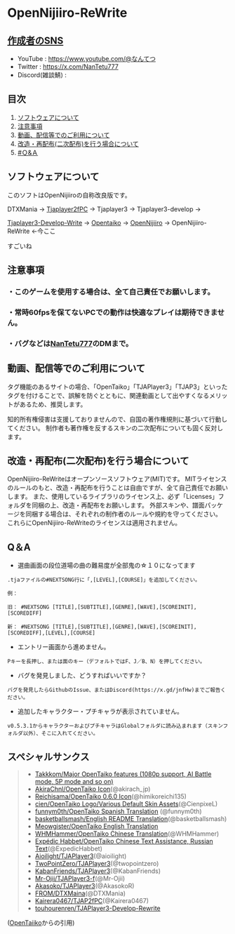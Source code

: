 # OpenNijiiro-ReWrite

## <ins>作成者のSNS</ins>
- YouTube : https://www.youtube.com/@なんてつ
- Twitter : https://x.com/NanTetu777
- Discord(雑談鯖) : 

## 目次

1. [ソフトウェアについて](#ソフトウェアについて)
2. [注意事項](#注意事項)
3. [動画、配信等でのご利用について](#動画配信等でのご利用について)
4. [改造・再配布(二次配布)を行う場合について](#改造再配布二次配布を行う場合について)
5. [#Ｑ&Ａ](#qa) 

<!-- プロジェクト名を記載 -->

## ソフトウェアについて
このソフトはOpenNijiiroの自称改良版です。

DTXMania → [Tjaplayer2fPC](https://github.com/kairera0467/TJAP2fPC) → Tjaplayer3 → Tjaplayer3-develop → 

[Tjaplayer3-Develop-Write](https://github.com/touhourenren/TJAPlayer3-Develop-ReWrite) → [Opentaiko](https://github.com/close109/OpenNijiiro) → [OpenNijiiro](https://github.com/close109/OpenNijiiro) → OpenNijiiro-ReWrite ←今ここ

すごいね


## 注意事項
### ・このゲームを使用する場合は、全て自己責任でお願いします。
### ・常時60fpsを保てないPCでの動作は快適なプレイは期待できません。
### ・バグなどは[NanTetu777](https://x.com/NanTetu777)のDMまで。


## 動画、配信等でのご利用について
タグ機能のあるサイトの場合、「OpenTaiko」「TJAPlayer3」「TJAP3」といったタグを付けることで、誤解を防ぐとともに、関連動画として出やすくなるメリットがあるため、推奨します。

知的所有権侵害は支援しておりませんので、自国の著作権規則に基づいて行動してください。 制作者も著作権を反するスキンの二次配布についても固く反対します。


## 改造・再配布(二次配布)を行う場合について
OpenNijiiro-ReWriteはオープンソースソフトウェア(MIT)です。 MITライセンスのルールのもと、改造・再配布を行うことは自由ですが、全て自己責任でお願いします。 また、使用しているライブラリのライセンス上、必ず「Licenses」フォルダを同梱の上、改造・再配布をお願いします。 外部スキンや、譜面パッケージを同梱する場合は、それぞれの制作者のルールや規約を守ってください。 これらにOpenNijiiro-ReWriteのライセンスは適用されません。

## Q＆A

- 選曲画面の段位道場の曲の難易度が全部鬼の☆１０になってます

```
.tjaファイルの#NEXTSONG行に「,[LEVEL],[COURSE]」を追加してください。

例：

旧： #NEXTSONG [TITLE],[SUBTITLE],[GENRE],[WAVE],[SCOREINIT],[SCOREDIFF]

新： #NEXTSONG [TITLE],[SUBTITLE],[GENRE],[WAVE],[SCOREINIT],[SCOREDIFF],[LEVEL],[COURSE]
```

- エントリー画面から進めません。

```
Pキーを長押し、または面のキー（デフォルトではF、J／B、N）を押してください。
```

- バグを発見しました、どうすればいいですか？

```
バグを発見したらGithubのIssue、またはDiscord(https://x.gd/jnfHw)までご報告ください。
```

- 追加したキャラクター・プチキャラが表示されていません。

```
v0.5.3.1からキャラクターおよびプチキャラはGlobalフォルダに読み込まれます（スキンフォルダ以外）、そこに入れてください。
```

<!-- 言語、フレームワーク、ミドルウェア、インフラの一覧とバージョンを記載 -->

## スペシャルサンクス

> * [Takkkom/Major OpenTaiko features (1080p support, AI Battle mode, 5P mode and so on)](https://github.com/Takkkom)
> * [AkiraChnl/OpenTaiko Icon](https://github.com/AkiraChnl)(@akirach_jp)
> * [Reichisama/OpenTaiko 0.6.0 Icon](https://twitter.com/himikoreichi135)(@himikoreichi135)
> * [cien/OpenTaiko Logo/Various Default Skin Assets](https://twitter.com/CienpixeL)(@CienpixeL)
> * [funnym0th/OpenTaiko Spanish Translation](https://github.com/funnym0th) (@funnym0th)
> * [basketballsmash/English README Translation](https://twitter.com/basketballsmash)(@basketballsmash)
> * [Meowgister/OpenTaiko English Translation](https://www.youtube.com/channel/UCDi5puZaJLMUA6OgIAb7rmQ)
> * [WHMHammer/OpenTaiko Chinese Translation](https://github.com/whmhammer)(@WHMHammer)
> * [Expédic Habbet/OpenTaiko Chinese Text Assistance, Russian Text](https://github.com/ExpedicHabbet)(@ExpedicHabbet)
> * [Aioilight/TJAPlayer3](https://github.com/aioilight/TJAPlayer3)(@aioilight)
> * [TwoPointZero/TJAPlayer3](https://github.com/twopointzero/TJAPlayer3)(@twopointzero)
> * [KabanFriends/TJAPlayer3](https://github.com/KabanFriends/TJAPlayer3/tree/features)(@KabanFriends)
> * [Mr-Ojii/TJAPlayer3-f](https://github.com/Mr-Ojii/TJAPlayer3-f)(@Mr-Ojii)
> * [Akasoko/TJAPlayer3](https://github.com/Akasoko-Master/TJAPlayer3)(@AkasokoR)
> * [FROM/DTXMaina](https://github.com/DTXMania)(@DTXMania)
> * [Kairera0467/TJAP2fPC](https://github.com/kairera0467/TJAP2fPC)(@Kairera0467)
> * [touhourenren/TJAPlayer3-Develop-Rewrite](https://github.com/touhourenren)

([OpenTaiiko](https://github.com/0auBSQ/OpenTaiko/tree/main)からの引用)
